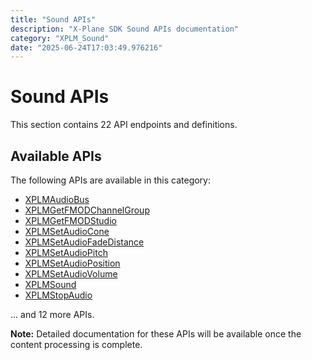 ```yaml
---
title: "Sound APIs"
description: "X-Plane SDK Sound APIs documentation"
category: "XPLM_Sound"
date: "2025-06-24T17:03:49.976216"
---
```


# Sound APIs

This section contains 22 API endpoints and definitions.

## Available APIs

The following APIs are available in this category:

- [XPLMAudioBus](https://developer.x-plane.com/sdk/XPLMAudioBus/)
- [XPLMGetFMODChannelGroup](https://developer.x-plane.com/sdk/XPLMGetFMODChannelGroup/)
- [XPLMGetFMODStudio](https://developer.x-plane.com/sdk/XPLMGetFMODStudio/)
- [XPLMSetAudioCone](https://developer.x-plane.com/sdk/XPLMSetAudioCone/)
- [XPLMSetAudioFadeDistance](https://developer.x-plane.com/sdk/XPLMSetAudioFadeDistance/)
- [XPLMSetAudioPitch](https://developer.x-plane.com/sdk/XPLMSetAudioPitch/)
- [XPLMSetAudioPosition](https://developer.x-plane.com/sdk/XPLMSetAudioPosition/)
- [XPLMSetAudioVolume](https://developer.x-plane.com/sdk/XPLMSetAudioVolume/)
- [XPLMSound](https://developer.x-plane.com/sdk/XPLMSound/)
- [XPLMStopAudio](https://developer.x-plane.com/sdk/XPLMStopAudio/)

... and 12 more APIs.

**Note:** Detailed documentation for these APIs will be available once the content processing is complete.

